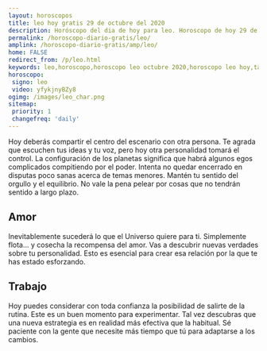 ```yaml
---
layout: horoscopos
title: leo hoy gratis 29 de octubre del 2020 
description: Horóscopo del dia de hoy para leo. Horoscopo de hoy 29 de octubre del 2020. Las predicciones de amor, trabajo, vida personal gratis.
permalink: /horoscopo-diario-gratis/leo/
amplink: /horoscopo-diario-gratis/amp/leo/
home: FALSE
redirect_from: /p/leo.html
keywords: leo,horoscopo,horoscopo leo octubre 2020,horoscopo leo hoy,tarot leo octubre 2020,horoscopo leo,tarot leo hoy,horoscopo de hoy,horoscopo diario,tarot del amor,horoscopo de hoy leo,horoscopo diario del tarot, Horoscopo de hoy leo 29 de octubre del 2020,horóscopo del día,signos zodiacales 2020, el horoscopo de hoy
horoscopo:
 signo: leo
 video: yfykjnyBZy8
ogimg: /images/leo_char.png
sitemap:
 priority: 1
 changefreq: 'daily'
---
```



Hoy deberás compartir el centro del escenario con otra persona. Te agrada que escuchen tus ideas y tu voz, pero hoy otra personalidad tomará el control. La configuración de los planetas significa que habrá algunos egos complicados compitiendo por el poder. Intenta no quedar encerrado en disputas poco sanas acerca de temas menores. Mantén tu sentido del orgullo y el equilibrio. No vale la pena pelear por cosas que no tendrán sentido a largo plazo.

## Amor

Inevitablemente sucederá lo que el Universo quiere para ti. Simplemente flota... y cosecha la recompensa del amor. Vas a descubrir nuevas verdades sobre tu personalidad. Esto es esencial para crear esa relación por la que te has estado esforzando.

## Trabajo

Hoy puedes considerar con toda confianza la posibilidad de salirte de la rutina. Este es un buen momento para experimentar. Tal vez descubras que una nueva estrategia es en realidad más efectiva que la habitual. Sé paciente con la gente que necesite más tiempo que tú para adaptarse a los cambios.
